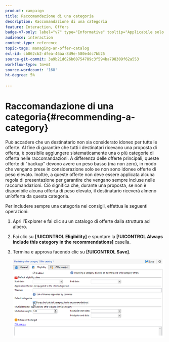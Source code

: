 ```yaml
---
product: campaign
title: Raccomandazione di una categoria
description: Raccomandazione di una categoria
feature: Interaction, Offers
badge-v7-only: label="v7" type="Informative" tooltip="Applicabile solo a Campaign Classic v7"
audience: interaction
content-type: reference
topic-tags: managing-an-offer-catalog
exl-id: cb062cb2-dfea-46aa-8d9e-580e4dc7bb25
source-git-commit: 3a9b21d626b60754789c3f594ba798309f62a553
workflow-type: tm+mt
source-wordcount: '168'
ht-degree: 5%

---
```


# Raccomandazione di una categoria{#recommending-a-category}



Può accadere che un destinatario non sia considerato idoneo per tutte le offerte. Al fine di garantire che tutti i destinatari ricevano una proposta di offerta, è possibile aggiungere sistematicamente una o più categorie di offerta nelle raccomandazioni. A differenza delle offerte principali, queste offerte di &quot;backup&quot; devono avere un peso basso (ma non zero), in modo che vengano prese in considerazione solo se non sono idonee offerte di peso elevato. Inoltre, a queste offerte non deve essere applicata alcuna regola di presentazione per garantire che vengano sempre incluse nelle raccomandazioni. Ciò significa che, durante una proposta, se non è disponibile alcuna offerta di peso elevato, il destinatario riceverà almeno un’offerta da questa categoria.

Per includere sempre una categoria nei consigli, effettua le seguenti operazioni:

1. Apri l’Explorer e fai clic su un catalogo di offerte dalla struttura ad albero.
1. Fai clic su **[!UICONTROL Eligibility]** e spuntare la **[!UICONTROL Always include this category in the recommendations]** casella.
1. Termina e approva facendo clic su **[!UICONTROL Save]**.

   ![](assets/offer_cat_default_001.png)
